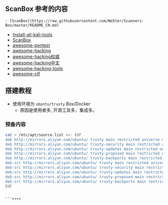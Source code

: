 ## ScanBox 参考的内容
    - [ScanBox](https://raw.githubusercontent.com/We5ter/Scanners-Box/master/README_CN.md)
    
- [Install-all-kali-tools](https://github.com/LionSec/katoolin)
- [ScanBox](https://github.com/We5ter/Scanners-Box/blob/master/README_CN.md)
- [awesome-pentest](https://github.com/enaqx/awesome-pentest)
- [awesome-hacking](https://github.com/carpedm20/awesome-hacking)
- [awesome-hacking权威](https://github.com/Hack-with-Github/Awesome-Hacking)
- [awesome-hacking中文](https://github.com/sunnyelf/awesome-hacking)
- [awesome-hacking-tools](https://github.com/m4ll0k/Awesome-Hacking-Tools)
- [awesome-ctf](https://github.com/apsdehal/awesome-ctf)


## 搭建教程
- 使用环境为 `ubuntu/trusty` Box/Docker
  - 原因是使用者多, 开源工具多，集成多。


### 预备内容

```bash
cat > /etc/apt/source.list <<- EOF
deb http://mirrors.aliyun.com/ubuntu/ trusty main restricted universe multiverse
deb http://mirrors.aliyun.com/ubuntu/ trusty-security main restricted universe multiverse
deb http://mirrors.aliyun.com/ubuntu/ trusty-updates main restricted universe multiverse
deb http://mirrors.aliyun.com/ubuntu/ trusty-proposed main restricted universe multiverse
deb http://mirrors.aliyun.com/ubuntu/ trusty-backports main restricted universe multiverse
deb-src http://mirrors.aliyun.com/ubuntu/ trusty main restricted universe multiverse
deb-src http://mirrors.aliyun.com/ubuntu/ trusty-security main restricted universe multiverse
deb-src http://mirrors.aliyun.com/ubuntu/ trusty-updates main restricted universe multiverse
deb-src http://mirrors.aliyun.com/ubuntu/ trusty-proposed main restricted universe multiverse
deb-src http://mirrors.aliyun.com/ubuntu/ trusty-backports main restricted universe multiverse
EOF


```****
